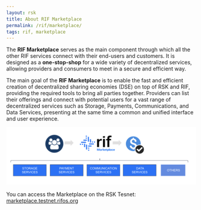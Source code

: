 ```yaml
---
layout: rsk
title: About RIF Marketplace
permalink: /rif/marketplace/
tags: rif, marketplace
---
```



The **RIF Marketplace** serves as the main component through which all the other RIF services connect with their end-users and customers. It is designed as a **one-stop-shop** for a wide variety of decentralized services, allowing providers and consumers to meet in a secure and efficient way. 

The main goal of the **RIF Marketplace** is to enable the fast and efficient creation of decentralized sharing economies (DSE) on top of RSK and RIF, providing the required tools to bring all parties together. Providers can list their offerings and connect with potential users for a vast range of decentralized services such as Storage, Payments, Communications, and Data Services, presenting at the same time a common and unified interface and user experience.

![RIF Marketplace About](/assets/img/rif-marketplace/rifmkt-about.png)


You can access the Marketplace on the RSK Tesnet: [marketplace.testnet.rifos.org](https://marketplace.testnet.rifos.org/)
